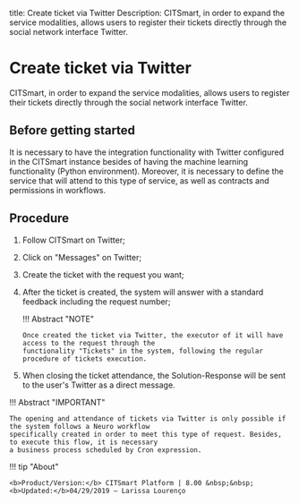 title: Create ticket via Twitter
Description: CITSmart, in order to expand the service modalities, allows users to register their tickets directly through the social network interface Twitter.

# Create ticket via Twitter
CITSmart, in order to expand the service modalities, allows users to register their tickets directly through the social network interface Twitter.

Before getting started
----------------------

It is necessary to have the integration functionality with Twitter configured in the CITSmart instance besides of having the machine learning functionality (Python environment). Moreover, it is necessary to define the service that will attend to this type of service, as well as contracts and permissions in workflows. 

Procedure 
-------------

1.  Follow CITSmart on Twitter;

2.  Click on "Messages" on Twitter;

3.  Create the ticket with the request you want;

4.  After the ticket is created, the system will answer with a standard feedback including the request number;

    !!! Abstract "NOTE"
        
        Once created the ticket via Twitter, the executor of it will have access to the request through the 
        functionality "Tickets" in the system, following the regular procedure of tickets execution. 
        
5.  When closing the ticket attendance, the Solution-Response will be sent to the user's Twitter as a direct message.

!!! Abstract "IMPORTANT"

    The opening and attendance of tickets via Twitter is only possible if the system follows a Neuro workflow 
    specifically created in order to meet this type of request. Besides, to execute this flow, it is necessary 
    a business process scheduled by Cron expression.  

!!! tip "About"

    <b>Product/Version:</b> CITSmart Platform | 8.00 &nbsp;&nbsp;
    <b>Updated:</b>04/29/2019 – Larissa Lourenço
